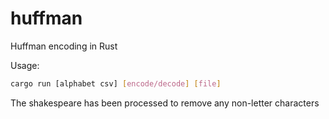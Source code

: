 # huffman
Huffman encoding in Rust

Usage:

```sh
cargo run [alphabet csv] [encode/decode] [file] 
```

The shakespeare has been processed to remove any non-letter characters